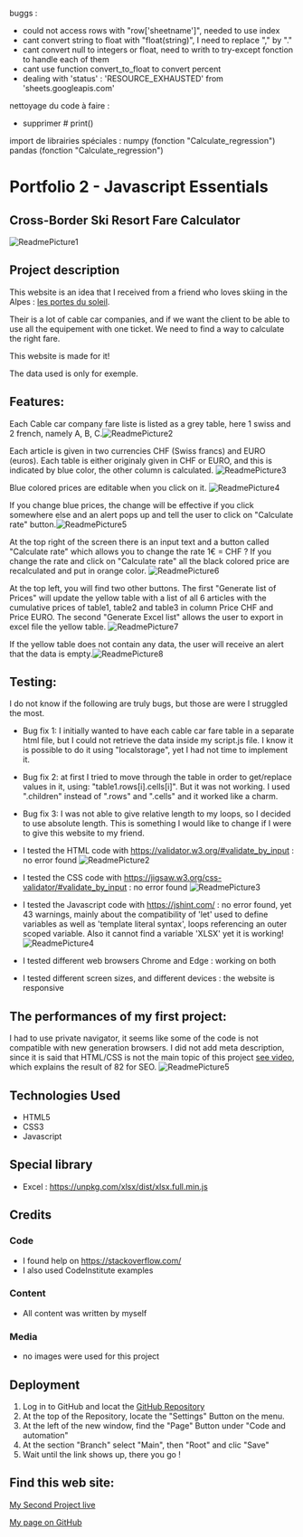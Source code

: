 buggs : 
- could not access rows with "row['sheetname']", needed to use index
- cant convert string to float with "float(string)", I need to replace "," by "."
- cant convert null to integers or float, need to writh to try-except fonction to handle each of them
- cant use function convert_to_float to convert percent
- dealing with 'status' : 'RESOURCE_EXHAUSTED' from 'sheets.googleapis.com'

nettoyage du code à faire :
- supprimer # print()

import de librairies spéciales : 
numpy (fonction "Calculate_regression")
pandas (fonction "Calculate_regression")

# Portfolio 2 - Javascript Essentials

## Cross-Border Ski Resort Fare Calculator

<img src="assets/images/Portfolio2_Readme_AmIResponsive.jpg" alt="ReadmePicture1">

## Project description

This website is an idea that I received from a friend who loves skiing in the Alpes : [les portes du soleil](https://www.portesdusoleil.com/).

Their is a lot of cable car companies, and if we want the client to be able to use all the equipement with one ticket. We need to find a way to calculate the right fare.

This website is made for it!

The data used is only for exemple.

## Features:

Each Cable car company fare liste is listed as a grey table, here 1 swiss and 2 french, namely A, B, C.<img src="assets/images/Portfolio2_Readme_Feature1.jpg" alt="ReadmePicture2">

Each article is given in two currencies CHF (Swiss francs) and EURO (euros). Each table is either originaly given in CHF or EURO, and this is indicated by blue color, the other column is calculated. <img src="assets/images/Portfolio2_Readme_Feature2.jpg" alt="ReadmePicture3">

Blue colored prices are editable when you click on it. <img src="assets/images/Portfolio2_Readme_Feature3.jpg" alt="ReadmePicture4">

If you change blue prices, the change will be effective if you click somewhere else and an alert pops up and tell the user to click on "Calculate rate" button.<img src="assets/images/Portfolio2_Readme_Feature4.jpg" alt="ReadmePicture5">

At the top right of the screen there is an input text and a button called "Calculate rate" which allows you to change the rate 1€ = CHF ?
If you change the rate and click on "Calculate rate" all the black colored price are recalculated and put in orange color. <img src="assets/images/Portfolio2_Readme_Feature5.jpg" alt="ReadmePicture6">

At the top left, you will find two other buttons. The first "Generate list of Prices" will update the yellow table with a list of all 6 articles with the cumulative prices of table1, table2 and table3 in column Price CHF and Price EURO. The second "Generate Excel list" allows the user to export in excel file the yellow table. <img src="assets/images/Portfolio2_Readme_Feature6.jpg" alt="ReadmePicture7">

If the yellow table does not contain any data, the user will receive an alert that the data is empty.<img src="assets/images/Portfolio2_Readme_Feature7.jpg" alt="ReadmePicture8">

## Testing:

I do not know if the following are truly bugs, but those are were I struggled the most.

- Bug fix 1: I initially wanted to have each cable car fare table in a separate html file, but I could not retrieve the data inside my script.js file. I know it is possible to do it using "localstorage", yet I had not time to implement it.
- Bug fix 2: at first I tried to move through the table in order to get/replace values in it, using: "table1.rows[i].cells[i]". But it was not working. I used ".children" instead of ".rows" and ".cells" and it worked like a charm.
- Bug fix 3: I was not able to give relative length to my loops, so I decided to use absolute length. This is something I would like to change if I were to give this website to my friend.

- I tested the HTML code with https://validator.w3.org/#validate_by_input : no error found
  <img src="assets/images/Portfolio2_Readme_htmlValidator.jpg" alt="ReadmePicture2">
- I tested the CSS code with https://jigsaw.w3.org/css-validator/#validate_by_input : no error found
  <img src="assets/images/Portfolio2_Readme_cssValidator.jpg" alt="ReadmePicture3">
- I tested the Javascript code with https://jshint.com/ : no error found, yet 43 warnings, mainly about the compatibility of 'let' used to define variables as well as 'template literal syntax', loops referencing an outer scoped variable. Also it cannot find a variable 'XLSX' yet it is working!
  <img src="assets/images/Portfolio2_Readme_jshintValidator.jpg" alt="ReadmePicture4">
- I tested different web browsers Chrome and Edge : working on both
- I tested different screen sizes, and different devices : the website is responsive

## The performances of my first project:

I had to use private navigator, it seems like some of the code is not compatible with new generation browsers. I did not add meta description, since it is said that HTML/CSS is not the main topic of this project [see video](https://learn.codeinstitute.net/courses/course-v1:CodeInstitute+JSE_PAGPPF+2021_Q2/courseware/30137de05cd847d1a6b6d2c7338c4655/c3bd296fe9d643af86e76e830e1470dd/), which explains the result of 82 for SEO.
<img src="assets/images/Portfolio2_Readme_LighthousPerformance.jpg" alt="ReadmePicture5">

## Technologies Used

- HTML5
- CSS3
- Javascript

## Special library

- Excel : https://unpkg.com/xlsx/dist/xlsx.full.min.js

## Credits

### Code

- I found help on <https://stackoverflow.com/>
- I also used CodeInstitute examples

### Content

- All content was written by myself

### Media

- no images were used for this project

## Deployment

1. Log in to GitHub and locat the [GitHub Repository](https://github.com/Cyril-CRGB/Portfolio2_JavaScript_Essentials.git)
2. At the top of the Repository, locate the "Settings" Button on the menu.
3. At the left of the new window, find the "Page" Button under "Code and automation"
4. At the section "Branch" select "Main", then "Root" and clic "Save"
5. Wait until the link shows up, there you go !

## Find this web site:

[My Second Project live](https://portfolio3-python-essentials-d35a77840b91.herokuapp.com/)

[My page on GitHub](https://github.com/Cyril-CRGB/Portfolio2_JavaScript_Essentials.git)